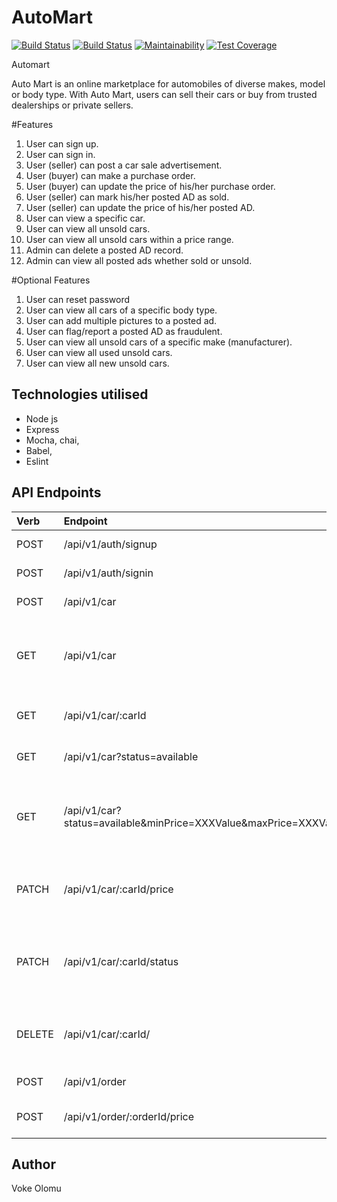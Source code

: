 

# AutoMart

[![Build Status](https://travis-ci.org/voke1/Automart.svg?branch=develop)](https://travis-ci.org/voke1/Automart)   [![Build Status](https://travis-ci.org/voke1/Automart.svg?branch=develop)](https://travis-ci.org/voke1/Automart)     [![Maintainability](https://api.codeclimate.com/v1/badges/a99a88d28ad37a79dbf6/maintainability)](https://codeclimate.com/github/codeclimate/codeclimate/maintainability)   [![Test Coverage](https://api.codeclimate.com/v1/badges/a99a88d28ad37a79dbf6/test_coverage)](https://codeclimate.com/github/codeclimate/codeclimate/test_coverage)

Automart

Auto Mart is an online marketplace for automobiles of diverse makes, model or body type. With
Auto Mart, users can sell their cars or buy from trusted dealerships or private sellers.


 #Features

1. User can sign up.
2. User can sign in.
3. User (seller) can post a car sale advertisement.
4. User (buyer) can make a purchase order.
5. User (buyer) can update the price of his/her purchase order.
6. User (seller) can mark his/her posted AD as sold.
7. User (seller) can update the price of his/her posted AD.
8. User can view a specific car.
9. User can view all unsold cars.
10. User can view all unsold cars within a price range.
11. Admin can delete a posted AD record.
12. Admin can view all posted ads whether sold or unsold.


#Optional Features

 1. User can reset password
 2. User can view all cars of a specific body type.
 3. User can add multiple pictures to a posted ad.
 4. User can flag/report a posted AD as fraudulent.
 5. User can view all unsold cars of a specific make (manufacturer).
 6. User can view all used unsold cars.
 7. User can view all new unsold cars.


 
## Technologies utilised

- Node js
- Express
- Mocha, chai, 
- Babel, 
- Eslint



## API Endpoints

| Verb     | Endpoint                                                           | Action
| :------- | :---------------------------------------------------------------   | :---------------------------------------------
| POST     | /api/v1/auth/signup                                                | Create a user
| POST     | /api/v1/auth/signin                                                | Sign a user in
| POST     | /api/v1/car                                                        | Create a car AD
| GET      | /api/v1/car                                                        | View all posted ADs whether sold or available
| GET      | /api/v1/car/:carId                                                  | View a specific car AD
| GET      | /api/v1/car?status=available                                       | View all unsold cars
| GET      | /api/v1/car?status=available&minPrice=XXXValue&maxPrice=XXXValue | View all unsold cars within a price range
| PATCH    | /api/v1/car/:carId/price                                            | Update a specific car AD price
| PATCH    | /api/v1/car/:carId/status                                           | Update a specific car AD status (sold)
| DELETE   | /api/v1/car/:carId/                                                 | Delete a specific car AD (only Admin)
| POST     | /api/v1/order                                                      | Create an order
| POST     | /api/v1/order/:orderId/price                                          | Update price of an order



## Author

Voke Olomu
